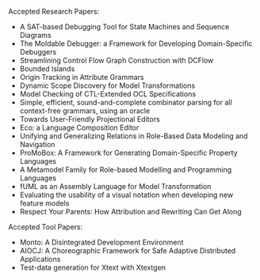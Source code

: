 Accepted Research Papers:

   * A SAT-based Debugging Tool for State Machines and Sequence Diagrams
   * The Moldable Debugger: a Framework for Developing Domain-Specific Debuggers
   * Streamlining Control Flow Graph Construction with DCFlow
   * Bounded Islands
   * Origin Tracking in Attribute Grammars
   * Dynamic Scope Discovery for Model Transformations
   * Model Checking of CTL-Extended OCL Specifications
   * Simple, efficient, sound-and-complete combinator parsing for all context-free grammars, using an oracle
   * Towards User-Friendly Projectional Editors
   * Eco: a Language Composition Editor
   * Unifying and Generalizing Relations in Role-Based Data Modeling and Navigation
   * ProMoBox: A Framework for Generating Domain-Specific Property Languages
   * A Metamodel Family for Role-based Modelling and Programming Languages
   * fUML as an Assembly Language for Model Transformation
   * Evaluating the usability of a visual notation when developing new feature models
   * Respect Your Parents: How Attribution and Rewriting Can Get Along
   
Accepted Tool Papers:

   * Monto: A Disintegrated Development Environment
   * AIOCJ: A Choreographic Framework for Safe Adaptive Distributed Applications
   * Test-data generation for Xtext with Xtextgen
